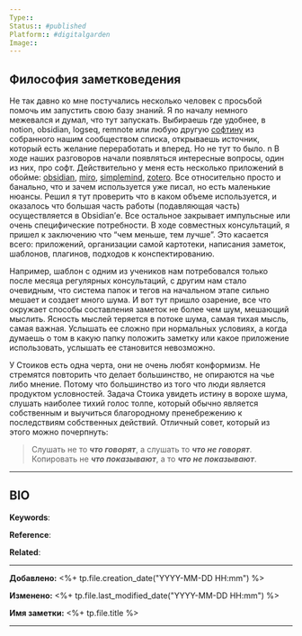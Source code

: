 ```yaml
---
Type:: 
Status:: #published 
Platform:: #digitalgarden 
Image:: 
---
```

## Философия заметковедения
Не так давно ко мне постучались несколько человек с просьбой помочь им запустить свою базу знаний. Я по началу немного межевался и думал, что тут запускать. Выбираешь где удобнее, в notion, obsidian, logseq, remnote или любую другую [софтину](https://zttl.space/t/soft-dlya-upravleniya-znaniyami/237) из собранного нашим сообществом списка, открываешь источник, который есть желание переработать и вперед. Но не тут то было.
n
В ходе наших разговоров начали появляться интересные вопросы, один из них, про софт. Действительно у меня есть несколько приложений в обойме: [obsidian](https://obsidian.md), [miro](https://miro.com), [simplemind](https://simplemind.eu), [zotero](https://www.zotero.org). Все относительно просто и банально, что и зачем используется уже писал, но есть маленькие нюансы. Решил я тут проверить что в каком объеме используется, и оказалось что большая часть работы (подавляющая часть) осуществляется в Obsidian’е. Все остальное закрывает импульсные или очень специфические потребности. В ходе совместных консультаций, я пришел к заключению что “чем меньше, тем лучше”. Это касается всего: приложений, организации самой картотеки, написания заметок, шаблонов, плагинов, подходов к конспектированию.

Например, шаблон с одним из учеников нам потребовался только после месяца регулярных консультаций, с другим нам стало очевидным, что система папок и тегов на начальном этапе сильно мешает и создает много шума. И вот тут пришло озарение, все что окружает способы составления заметок не более чем шум, мешающий мыслить. Ясность мыслей теряется в потоке шума, самая тихая мысль, самая важная. Услышать ее сложно при нормальных условиях, а когда думаешь о том в какую папку положить заметку или какое приложение использовать, услышать ее становится невозможно.

У Стоиков есть одна черта, они не очень любят конформизм. Не стремятся повторить что делает большинство, не опираются на чье либо мнение. Потому что большинство из того что люди является продуктом условностей. Задача Стоика увидеть истину в ворохе шума, слушать наиболее тихий голос толпе, который обычно является собственным и выучиться благородному пренебрежению к последствиям собственных действий. Отличный совет, который из этого можно почерпнуть: 

>Cлушать не то ***что говорят***, а слушать то ***что не говорят***. 
>Копировать не ***что показывают***, а то ***что не показывают***.
***
## BIO
**Keywords**:

**Reference**: 

**Related**:


***   

**Добавлено:** <%+ tp.file.creation_date("YYYY-MM-DD HH:mm") %>

**Изменено:** <%+ tp.file.last_modified_date("YYYY-MM-DD HH:mm") %>

**Имя заметки:** <%+ tp.file.title %>

***